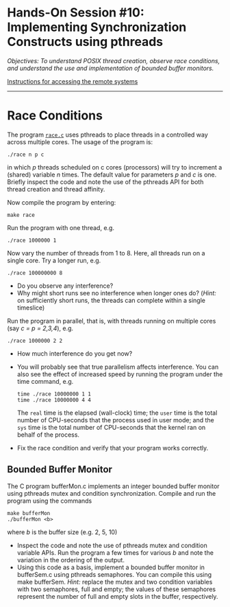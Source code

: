 # Hands-On Session #10: Implementing Synchronization Constructs using pthreads

_Objectives: To understand POSIX thread creation, observe race conditions, and understand the use and implementation of bounded buffer monitors._

[Instructions for accessing the remote systems](../../systems.md)

* * *

# Race Conditions

The program [`race.c`](race.c) uses pthreads to place threads in a controlled way across multiple cores. The usage of the program is:

```
./race n p c
```

in which _p_ threads scheduled on c cores (processors) will try to increment a (shared) variable _n_ times. The default value for parameters _p_ and _c_ is one.  
Briefly inspect the code and note the use of the pthreads API for both thread creation and thread affinity.

Now compile the program by entering:

```
make race
```

Run the program with one thread, e.g.

```
./race 1000000 1
```

Now vary the number of threads from 1 to 8. Here, all threads run on a single core. Try a longer run, e.g.

```
./race 100000000 8
```

*   Do you observe any interference?
*   Why might short runs see no interference when longer ones do? (_Hint:_ on sufficiently short runs, the threads can complete within a single timeslice)

Run the program in parallel, that is, with threads running on multiple cores (say _c = p = 2,3,4_), e.g.

```
./race 1000000 2 2
```

*   How much interference do you get now?
*   You will probably see that true parallelism affects interference. You can also see the effect of increased speed by running the program under the time command, e.g.
    
        time ./race 10000000 1 1
        time ./race 10000000 4 4
    
    The `real` time is the elapsed (wall-clock) time; the `user` time is the total number of CPU-seconds that the process used in user mode; and the `sys` time is the total number of CPU-seconds that the kernel ran on behalf of the process.
    
*   Fix the race condition and verify that your program works correctly.


## Bounded Buffer Monitor

The C program bufferMon.c implements an integer bounded buffer monitor using pthreads mutex and condition synchronization. Compile and run the program using the commands

```
make bufferMon
./bufferMon <b>
```

where _b_ is the buffer size (e.g. 2, 5, 10)

*   Inspect the code and note the use of pthreads mutex and condition variable APIs. Run the program a few times for various _b_ and note the variation in the ordering of the output.
*   Using this code as a basis, implement a bounded buffer monitor in bufferSem.c using pthreads semaphores. You can compile this using make bufferSem. _Hint:_ replace the mutex and two condition variables with two semaphores, full and empty; the values of these semaphores represent the number of full and empty slots in the buffer, respectively.
